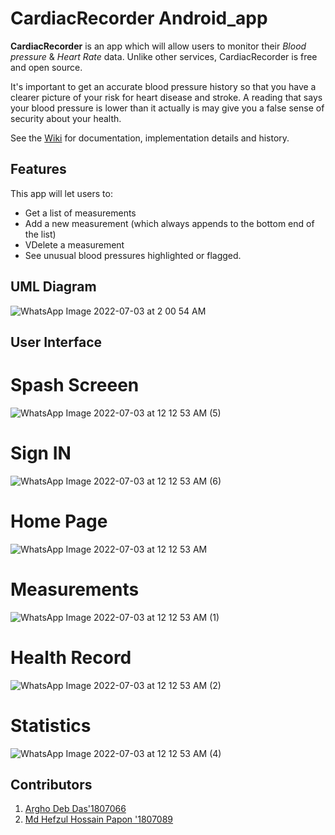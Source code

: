 # CardiacRecorder Android_app
**CardiacRecorder** is an app which will allow users to monitor their _Blood pressure_ & _Heart Rate_ data. Unlike other services, CardiacRecorder is free and open source.

It's important to get an accurate blood pressure history so that you have a clearer picture of your risk for heart disease and stroke. A reading that says your blood pressure is lower than it actually is may give you a false sense of security about your health.

See the [Wiki](https://github.com/RedRiotPapon/CardiacRecorder/wiki) for documentation, implementation details and history.


## Features
This app will let users to:
* Get a list of measurements
* Add a new measurement (which always appends to the bottom end of the list)
* VDelete a measurement
* See unusual blood pressures highlighted or flagged.


## UML Diagram
![WhatsApp Image 2022-07-03 at 2 00 54 AM](https://user-images.githubusercontent.com/103327602/177014734-f3e5df7d-c1b4-44ba-988e-c0412a30b23d.jpeg)


## User Interface


# Spash Screeen
![WhatsApp Image 2022-07-03 at 12 12 53 AM (5)](https://user-images.githubusercontent.com/80849169/177015048-19fe6894-212e-43c1-a37e-6ebbef17ec30.jpeg)


# Sign IN
![WhatsApp Image 2022-07-03 at 12 12 53 AM (6)](https://user-images.githubusercontent.com/80849169/177015138-75a87e8d-afb5-468a-b787-07004da8da5d.jpeg)


# Home Page
![WhatsApp Image 2022-07-03 at 12 12 53 AM](https://user-images.githubusercontent.com/80849169/177015149-ae57d6c1-28e3-4a8d-8d10-6f5128d90067.jpeg)


# Measurements
![WhatsApp Image 2022-07-03 at 12 12 53 AM (1)](https://user-images.githubusercontent.com/80849169/177015157-024743f2-504c-4307-af2e-60c5a8867c24.jpeg)



# Health Record
![WhatsApp Image 2022-07-03 at 12 12 53 AM (2)](https://user-images.githubusercontent.com/80849169/177015187-2971fd92-d66f-4151-87d1-d2c2595180e8.jpeg)



# Statistics
![WhatsApp Image 2022-07-03 at 12 12 53 AM (4)](https://user-images.githubusercontent.com/80849169/177015167-601a82e9-412c-41f1-912b-24ed80183e1f.jpeg)




## Contributors
1. [Argho Deb Das'1807066](https://github.com/MrArgho)
2. [Md Hefzul Hossain Papon '1807089](https://github.com/RedRiotPapon)
